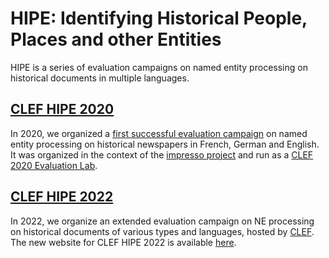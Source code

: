 #  HIPE: Identifying Historical People, Places and other Entities
HIPE is a series of evaluation campaigns on named entity processing on historical documents in multiple languages.

## [CLEF HIPE 2020](https://impresso.github.io/CLEF-HIPE-2020/)
In 2020, we organized a [first successful evaluation campaign](https://impresso.github.io/CLEF-HIPE-2020/) on named entity processing on historical newspapers in French, German and English. 
It was organized in the context of the [impresso project](https://impresso-project.ch) and run as a [CLEF 2020 Evaluation Lab](https://clef2020.clef-initiative.eu/).

## [CLEF HIPE 2022](https://hipe-eval.github.io/HIPE-2022)
In 2022, we organize an extended evaluation campaign on NE processing on historical documents of various types and languages, hosted by [CLEF](https://clef2022.clef-initiative.eu/). The new website for CLEF HIPE 2022  is available [here](https://hipe-eval.github.io/HIPE-2022/).


